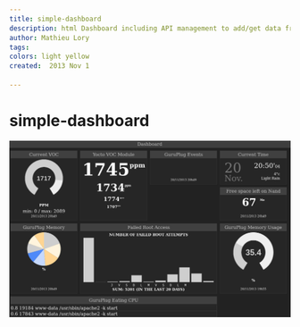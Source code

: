 ```yaml
---
title: simple-dashboard
description: html Dashboard including API management to add/get data from slite Db.
author: Mathieu Lory
tags: 
colors: light yellow
created:  2013 Nov 1

---
```

simple-dashboard
================


![simple-dashboard](https://github.com/mathcoll/simple-dashboard/raw/master/docs/simple-dashboard.png)
